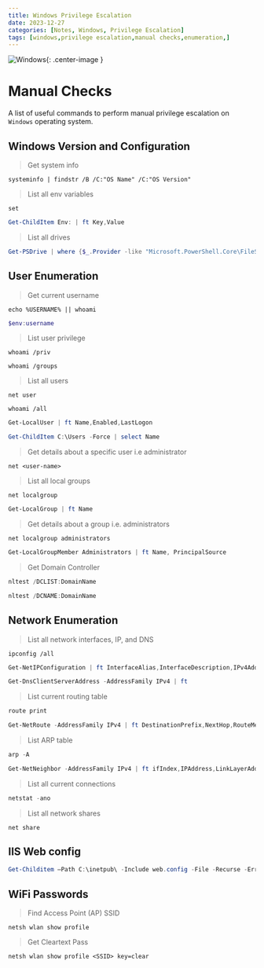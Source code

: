 ```yaml
---
title: Windows Privilege Escalation
date: 2023-12-27 
categories: [Notes, Windows, Privilege Escalation]
tags: [windows,privilege escalation,manual checks,enumeration,]
---
```


![Windows](https://images-wixmp-ed30a86b8c4ca887773594c2.wixmp.com/f/619dc3c5-cc51-40f7-908c-48b7043757be/dbb2bsj-084d6cf4-4203-4904-aa43-20e9468f8d08.png/v1/fit/w_640,h_400,q_70,strp/windows_2_03_by_gustavovidalalves_dbb2bsj-375w-2x.jpg?token=eyJ0eXAiOiJKV1QiLCJhbGciOiJIUzI1NiJ9.eyJzdWIiOiJ1cm46YXBwOjdlMGQxODg5ODIyNjQzNzNhNWYwZDQxNWVhMGQyNmUwIiwiaXNzIjoidXJuOmFwcDo3ZTBkMTg4OTgyMjY0MzczYTVmMGQ0MTVlYTBkMjZlMCIsIm9iaiI6W1t7ImhlaWdodCI6Ijw9NDAwIiwicGF0aCI6IlwvZlwvNjE5ZGMzYzUtY2M1MS00MGY3LTkwOGMtNDhiNzA0Mzc1N2JlXC9kYmIyYnNqLTA4NGQ2Y2Y0LTQyMDMtNDkwNC1hYTQzLTIwZTk0NjhmOGQwOC5wbmciLCJ3aWR0aCI6Ijw9NjQwIn1dXSwiYXVkIjpbInVybjpzZXJ2aWNlOmltYWdlLm9wZXJhdGlvbnMiXX0.W65nMzrDd3LPla_jWw3KQ0lx5YVwQWETZtG2G3x7C_U){: .center-image }

# Manual Checks

A list of useful commands to perform manual privilege escalation on `Windows` operating system. 

## Windows Version and Configuration

> Get system info

```terminal
systeminfo | findstr /B /C:"OS Name" /C:"OS Version"
```

> List all env variables

```terminal
set
```

```powershell
Get-ChildItem Env: | ft Key,Value
```

> List all drives

```powershell
Get-PSDrive | where {$_.Provider -like "Microsoft.PowerShell.Core\FileSystem"}| ft Name,Root
```

## User Enumeration

> Get current username

```terminal
echo %USERNAME% || whoami
```

```powershell
$env:username
```

> List user privilege

```terminal
whoami /priv
```

```terminal
whoami /groups
```

> List all users

```terminal
net user
```

```terminal
whoami /all
```

```powershell
Get-LocalUser | ft Name,Enabled,LastLogon
```

```powershell
Get-ChildItem C:\Users -Force | select Name
```

> Get details about a specific user i.e administrator

```terminal
net <user-name>
```

> List all local groups

```terminal
net localgroup
```

```powershell
Get-LocalGroup | ft Name
```

> Get details about a group i.e. administrators

```terminal
net localgroup administrators
```

```powershell
Get-LocalGroupMember Administrators | ft Name, PrincipalSource
```

> Get Domain Controller

```powershell
nltest /DCLIST:DomainName
```

```powershell
nltest /DCNAME:DomainName
```

## Network Enumeration

> List all network interfaces, IP, and DNS

```terminal
ipconfig /all
```

```powershell
Get-NetIPConfiguration | ft InterfaceAlias,InterfaceDescription,IPv4Address
```

```powershell
Get-DnsClientServerAddress -AddressFamily IPv4 | ft
```

> List current routing table

```powershell
route print
```

```powershell
Get-NetRoute -AddressFamily IPv4 | ft DestinationPrefix,NextHop,RouteMetric,ifIndex
```

> List ARP table

```powershell
arp -A
```

```powershell
Get-NetNeighbor -AddressFamily IPv4 | ft ifIndex,IPAddress,LinkLayerAddress,State
```

> List all current connections

```powershell
netstat -ano
```

> List all network shares

```terminal
net share
```

## IIS Web config

```powershell
Get-Childitem –Path C:\inetpub\ -Include web.config -File -Recurse -ErrorAction SilentlyContinue
```

## WiFi Passwords

> Find Access Point (AP) SSID

```terminal
netsh wlan show profile
```

> Get Cleartext Pass

```terminal
netsh wlan show profile <SSID> key=clear
```
